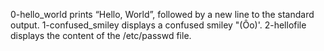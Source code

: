 0-hello_world prints “Hello, World”, followed by a new line to the standard output.
1-confused_smiley displays a confused smiley "(Ôo)'.
2-hellofile displays  the content of the /etc/passwd file.